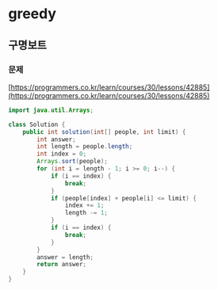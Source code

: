 # greedy

## 구명보트

### 문제

[https://programmers.co.kr/learn/courses/30/lessons/42885](https://programmers.co.kr/learn/courses/30/lessons/42885)

```java
import java.util.Arrays;

class Solution {
    public int solution(int[] people, int limit) {
        int answer;
        int length = people.length;
        int index = 0;
        Arrays.sort(people);
        for (int i = length - 1; i >= 0; i--) {
            if (i == index) {
                break;
            }
            if (people[index] + people[i] <= limit) {
                index += 1;
                length -= 1;
            }
            if (i == index) {
                break;
            }
        }
        answer = length;
        return answer;
    }
}
```
